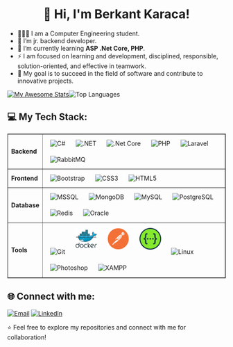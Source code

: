 <h1 align="center">👋 Hi, I'm Berkant Karaca!</h1>

- 👨🏻‍💻 I am a  Computer Engineering student. 
- 🔭 I’m jr. backend developer.
- 🌱 I’m currently learning **ASP .Net Core, PHP**.
- ⚡ I am focused on learning and development, disciplined, responsible, solution-oriented, and effective in teamwork. 
- 🎯 My goal is to succeed in the field of software and contribute to innovative projects.

[![My Awesome Stats](https://awesome-github-stats.azurewebsites.net/user-stats/berkantkaraca?cardType=github&theme=github-dark&preferLogin=false&Ring=1E7DB6E4)](https://git.io/awesome-stats-card)![Top Languages](https://github-readme-stats.vercel.app/api/top-langs/?username=berkantkaraca&layout=compact&theme=dark&hide_border=true) 

## 💻 My    Tech Stack:
<table border="1">
  <tr>
    <td><strong>Backend</strong></td>
    <td>
      <img style="margin: 10px" src="https://profilinator.rishav.dev/skills-assets/csharp-original.svg" alt="C#" height="50" />
      <img style="margin: 10px" src="https://profilinator.rishav.dev/skills-assets/dot-net-original-wordmark.svg" alt=".NET" height="50" />
      <img style="margin: 10px" src="https://profilinator.rishav.dev/skills-assets/dotnetcore.png" alt=".Net Core" height="50" />
      <img style="margin: 10px" src="https://profilinator.rishav.dev/skills-assets/php-original.svg" alt="PHP" height="50" />
      <img style="margin: 10px" src="https://profilinator.rishav.dev/skills-assets/laravel-plain-wordmark.svg" alt="Laravel" height="50" />
      <img style="margin: 10px" src="https://profilinator.rishav.dev/skills-assets/rabbitmq-icon.svg" alt="RabbitMQ" height="50" />
    </td>
  </tr>
  <tr>
    <td><strong>Frontend</strong></td>
    <td>
      <img style="margin: 10px" src="https://profilinator.rishav.dev/skills-assets/bootstrap-plain.svg" alt="Bootstrap" height="50" />
      <img style="margin: 10px" src="https://profilinator.rishav.dev/skills-assets/css3-original-wordmark.svg" alt="CSS3" height="50" />
      <img style="margin: 10px" src="https://profilinator.rishav.dev/skills-assets/html5-original-wordmark.svg" alt="HTML5" height="50" />
    </td>
  </tr>
  <tr>
    <td><strong>Database</strong></td>
    <td>
      <img style="margin: 10px" src="https://www.svgrepo.com/show/303229/microsoft-sql-server-logo.svg" alt="MSSQL" height="50" />
      <img style="margin: 10px" src="https://profilinator.rishav.dev/skills-assets/mongodb-original-wordmark.svg" alt="MongoDB" height="50" />
      <img style="margin: 10px" src="https://profilinator.rishav.dev/skills-assets/mysql-original-wordmark.svg" alt="MySQL" height="50" />
      <img style="margin: 10px" src="https://profilinator.rishav.dev/skills-assets/postgresql-original-wordmark.svg" alt="PostgreSQL" height="50" />
      <img style="margin: 10px" src="https://profilinator.rishav.dev/skills-assets/redis-original-wordmark.svg" alt="Redis" height="50" />
      <img style="margin: 10px" src="https://profilinator.rishav.dev/skills-assets/oracle-original.svg" alt="Oracle" height="50" />
    </td>
  </tr>
  <tr>
    <td><strong>Tools</strong></td>
    <td>
      <img style="margin: 10px" src="https://www.vectorlogo.zone/logos/git-scm/git-scm-icon.svg" alt="Git" height="50" />
      <img style="margin: 10px" src="https://raw.githubusercontent.com/devicons/devicon/master/icons/docker/docker-original-wordmark.svg" alt="Docker" height="50" />
      <img style="margin: 10px" src="https://raw.githubusercontent.com/devicons/devicon/master/icons/postman/postman-original.svg" alt="Postman" height="50" />
      <img style="margin: 10px" src="https://raw.githubusercontent.com/devicons/devicon/master/icons/swagger/swagger-original.svg" alt="Swagger" height="50" />
      <img style="margin: 10px" src="https://profilinator.rishav.dev/skills-assets/linux-original.svg" alt="Linux" height="50" />
      <img style="margin: 10px" src="https://profilinator.rishav.dev/skills-assets/photoshop-plain.svg" alt="Photoshop" height="50" />
      <img style="margin: 10px" src="https://profilinator.rishav.dev/skills-assets/xampp.png" alt="XAMPP" height="50" />
    </td>
  </tr>
</table>

## 🌐 Connect with me:
[![Email](https://img.shields.io/badge/Email-red?style=for-the-badge&logo=gmail&logoColor=white)](mailto:berkantkaracatr@gmail.com)
[![LinkedIn](https://img.shields.io/badge/LinkedIn-blue?style=for-the-badge&logo=linkedin&logoColor=white)](https://www.linkedin.com/in/berkantkaraca/)

⭐️ Feel free to explore my repositories and connect with me for collaboration!
